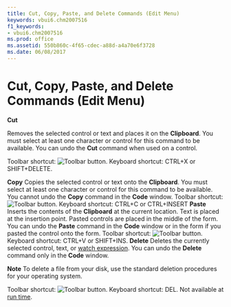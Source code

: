 ```yaml
---
title: Cut, Copy, Paste, and Delete Commands (Edit Menu)
keywords: vbui6.chm2007516
f1_keywords:
- vbui6.chm2007516
ms.prod: office
ms.assetid: 550b860c-4f65-cdec-a88d-a4a70e6f3728
ms.date: 06/08/2017
---
```



# Cut, Copy, Paste, and Delete Commands (Edit Menu)

 **Cut**

Removes the selected control or text and places it on the **Clipboard**. You must select at least one character or control for this command to be available. You can undo the **Cut** command when used on a control.

Toolbar shortcut: 
![Toolbar button](images/tbr_cut_ZA01201694.gif). Keyboard shortcut: CTRL+X or SHIFT+DELETE.

 **Copy**
Copies the selected control or text onto the **Clipboard**. You must select at least one character or control for this command to be available. You cannot undo the **Copy** command in the **Code** window.
Toolbar shortcut: 
![Toolbar button](images/tbr_copy_ZA01201692.gif). Keyboard shortcut: CTRL+C or CTRL+INSERT
 **Paste**
Inserts the contents of the **Clipboard** at the current location. Text is placed at the insertion point.
Pasted controls are placed in the middle of the form.
You can undo the **Paste** command in the **Code** window or in the form if you pasted the control onto the form.
Toolbar shortcut: 
![Toolbar button](images/tbr_pste_ZA01201730.gif). Keyboard shortcut: CTRL+V or SHIFT+INS.
 **Delete**
Deletes the currently selected control, text, or [watch expression](vbe-glossary.md). You can undo the **Delete** command only in the **Code** window.

 **Note**  To delete a file from your disk, use the standard deletion procedures for your operating system.

Toolbar shortcut: 
![Toolbar button](images/tbr_del_ZA01201696.gif). Keyboard shortcut: DEL.
Not available at [run time](vbe-glossary.md).

